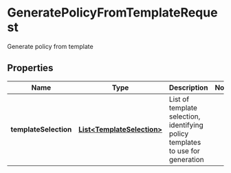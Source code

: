 

# GeneratePolicyFromTemplateRequest

Generate policy from template

## Properties

| Name | Type | Description | Notes |
|------------ | ------------- | ------------- | -------------|
|**templateSelection** | [**List&lt;TemplateSelection&gt;**](TemplateSelection.md) | List of template selection, identifying policy templates to use for generation |  |



